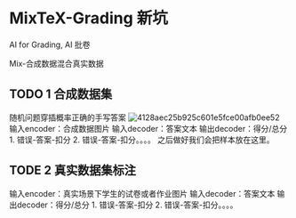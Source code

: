 # MixTeX-Grading 新坑
AI for Grading, AI 批卷

Mix-合成数据混合真实数据

## TODO 1 合成数据集
随机问题穿插概率正确的手写答案
![4128aec25b925c601e5fce00afb0ee52](https://github.com/user-attachments/assets/b767dd88-4a8a-4c99-a82c-348cc031928f)
输入encoder：合成数据图片
输入decoder：答案文本
输出decoder：得分/总分 1. 错误-答案-扣分 2. 错误-答案-扣分。。。。
之后做好我们会把样本放在这里。

## TODE 2 真实数据集标注
输入encoder：真实场景下学生的试卷或者作业图片
输入decoder：答案文本
输出decoder：得分/总分 1. 错误-答案-扣分 2. 错误-答案-扣分。。。。
